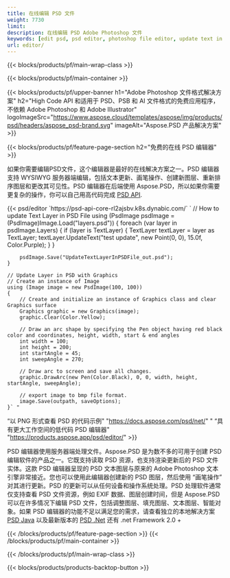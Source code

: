 ```yaml
---
title: 在线编辑 PSD 文件
weight: 7730
limit: 
description: 在线编辑 PSD Adobe Photoshop 文件
keywords: [edit psd, psd editor, photoshop file editor, update text in psd, update psd]
url: editor/
---
```


{{< blocks/products/pf/main-wrap-class >}}


{{< blocks/products/pf/main-container >}}

{{< blocks/products/pf/upper-banner h1="Adobe Photoshop 文件格式解决方案" h2="High Code API 和适用于 PSD、PSB 和 AI 文件格式的免费应用程序，不依赖 Adobe Photoshop 和 Adobe Illustrator" logoImageSrc="https://www.aspose.cloud/templates/aspose/img/products/psd/headers/aspose_psd-brand.svg" imageAlt="Aspose.PSD 产品解决方案" >}}

{{< blocks/products/pf/feature-page-section h2="免费的在线 PSD 编辑器" >}}
<p>如果你需要编辑PSD文件，这个编辑器是最好的在线解决方案之一。PSD 编辑器支持 WYSIWYG 服务器端编辑，包括文本更新、画笔操作、创建新图层、重新排序图层和更改其可见性。PSD 编辑器在后端使用 Aspose.PSD，所以如果你需要更复杂的操作，你可以自己用高代码完成 <a href="/psd/{{< lang-code >}}">PSD API</a>.</p>
{{< psd/editor `https://psd-api-core-rl2ajsbv.k8s.dynabic.com/` 
`	// How to update Text Layer in PSD File
	using (PsdImage psdImage = (PsdImage)Image.Load("layers.psd"))
  	{
		foreach (var layer in psdImage.Layers)
		{
			if (layer is TextLayer)
			{
				TextLayer textLayer = layer as TextLayer;
				textLayer.UpdateText("test update", new Point(0, 0), 15.0f, Color.Purple);
			}
		}

		psdImage.Save("UpdateTextLayerInPSDFile_out.psd");
	}
	
	// Update Layer in PSD with Graphics
	// Create an instance of Image
	using (Image image = new PsdImage(100, 100))
	{
		// Create and initialize an instance of Graphics class and clear Graphics surface
		Graphics graphic = new Graphics(image);
		graphic.Clear(Color.Yellow);

		// Draw an arc shape by specifying the Pen object having red black color and coordinates, height, width, start & end angles                 
		int width = 100;
		int height = 200;
		int startAngle = 45;
		int sweepAngle = 270;

		// Draw arc to screen and save all changes.
		graphic.DrawArc(new Pen(Color.Black), 0, 0, width, height, startAngle, sweepAngle);

		// export image to bmp file format.
		image.Save(outpath, saveOptions);
	}` "
“以 PNG 形式查看 PSD 的代码示例"  "https://docs.aspose.com/psd/net/" "
“具有更大工作空间的低代码 PSD 编辑器" "https://products.aspose.app/psd/editor/" >}}
<p>PSD 编辑器使用服务器端处理文件。Aspose.PSD 是为数不多的可用于创建 PSD 编辑软件的产品之一。它既支持读取 PSD 资源，也支持渲染更新后的 PSD 文件实体。这款 PSD 编辑器呈现的 PSD 文本图层与原来的 Adobe Photoshop 文本引擎非常接近。您也可以使用此编辑器创建新的 PSD 图层，然后使用 “画笔操作” 对其进行更新。PSD 的更新可以从任何设备和操作系统处理。PSD 处理软件通常仅支持查看 PSD 文件资源，例如 EXIF 数据、图层创建时间，但是 Aspose.PSD 可以在许多情况下编辑 PSD 文件，包括调整图层、填充图层、文本图层、智能对象。如果 PSD 编辑器的功能不足以满足您的需求，请查看独立的本地解决方案 <a href="/psd/{{< lang-code >}}java">PSD Java</a> 以及最新版本的 <a href="/psd/{{< lang-code >}}net">PSD .Net</a> 还有 .net Framework 2.0 +</p>

{{< /blocks/products/pf/feature-page-section >}}
{{< /blocks/products/pf/main-container >}}


{{< /blocks/products/pf/main-wrap-class >}}

{{< blocks/products/products-backtop-button >}}
